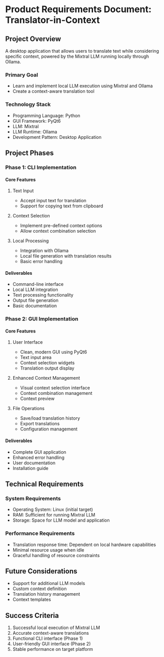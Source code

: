 # Product Requirements Document: Translator-in-Context

## Project Overview
A desktop application that allows users to translate text while considering specific context, powered by the Mixtral LLM running locally through Ollama.

### Primary Goal
- Learn and implement local LLM execution using Mixtral and Ollama
- Create a context-aware translation tool

### Technology Stack
- Programming Language: Python
- GUI Framework: PyQt6
- LLM: Mixtral
- LLM Runtime: Ollama
- Development Pattern: Desktop Application

## Project Phases

### Phase 1: CLI Implementation
#### Core Features
1. Text Input
   - Accept input text for translation
   - Support for copying text from clipboard
   
2. Context Selection
   - Implement pre-defined context options
   - Allow context combination selection
   
3. Local Processing
   - Integration with Ollama
   - Local file generation with translation results
   - Basic error handling

#### Deliverables
- Command-line interface
- Local LLM integration
- Text processing functionality
- Output file generation
- Basic documentation

### Phase 2: GUI Implementation
#### Core Features
1. User Interface
   - Clean, modern GUI using PyQt6
   - Text input area
   - Context selection widgets
   - Translation output display
   
2. Enhanced Context Management
   - Visual context selection interface
   - Context combination management
   - Context preview
   
3. File Operations
   - Save/load translation history
   - Export translations
   - Configuration management

#### Deliverables
- Complete GUI application
- Enhanced error handling
- User documentation
- Installation guide

## Technical Requirements

### System Requirements
- Operating System: Linux (initial target)
- RAM: Sufficient for running Mixtral LLM
- Storage: Space for LLM model and application

### Performance Requirements
- Translation response time: Dependent on local hardware capabilities
- Minimal resource usage when idle
- Graceful handling of resource constraints

## Future Considerations
- Support for additional LLM models
- Custom context definition
- Translation history management
- Context templates

## Success Criteria
1. Successful local execution of Mixtral LLM
2. Accurate context-aware translations
3. Functional CLI interface (Phase 1)
4. User-friendly GUI interface (Phase 2)
5. Stable performance on target platform
